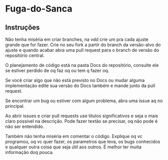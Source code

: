 # Fuga-do-Sanca

## Instruções

Não tenha miséria em criar branches, na vdd crie um pra cada ajuste grande que for fazer. Crie no seu fork a partir do branch da versão-alvo do ajuste e quando acabar abra uma pull request para o branch de versão do repositório central.

O planejamento de código está na pasta Docs do repositório, consulte ele se estiver perdido de oq faz oq ou tem q fazer oq. 

Se você criar algo que não está previsto no Docs ou mudar alguma implementação edite sua versão do Docs também e mande junto da pull request. 

Se encontrar um bug ou estiver com algum problema, abra uma issue aq no principal.

Ao abrir issues e criar pull requests use titulos significativos e seja o mais claro possível na descrição. Pode fazer textão se precisar, oq não pode é não ser entendido. 

Também não tenha miséria em comentar o código. Explique oq vc programou, oq vc quer fazer, os parametros que leva, os bugs conhecidos e qualquer outra coisa que seja útil aos outros. É melhor ter muita informação doq pouca.
